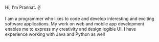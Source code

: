 Hi, I'm Prannat. :v:

I am a programmer who likes to code and develop interesting and exciting software applications. 
My work on web and mobile app development enables me to express my creativity and design legible UI. 
I have experience working with Java and Python as well
